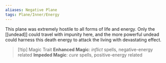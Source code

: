 ```yaml
---
aliases: Negative Plane
tags: Plane/Inner/Energy
---
```

This plane was extremely hostile to all forms of life and energy. Only the [[undead]] could travel with impunity here, and the more powerful undead could harness this death energy to attack the living with devastating effect.
>[!tip] Magic Trait
>**Enhanced Magic**: *inflict* spells, negative-energy related
>**Impeded Magic**: *cure* spells, positive-energy related